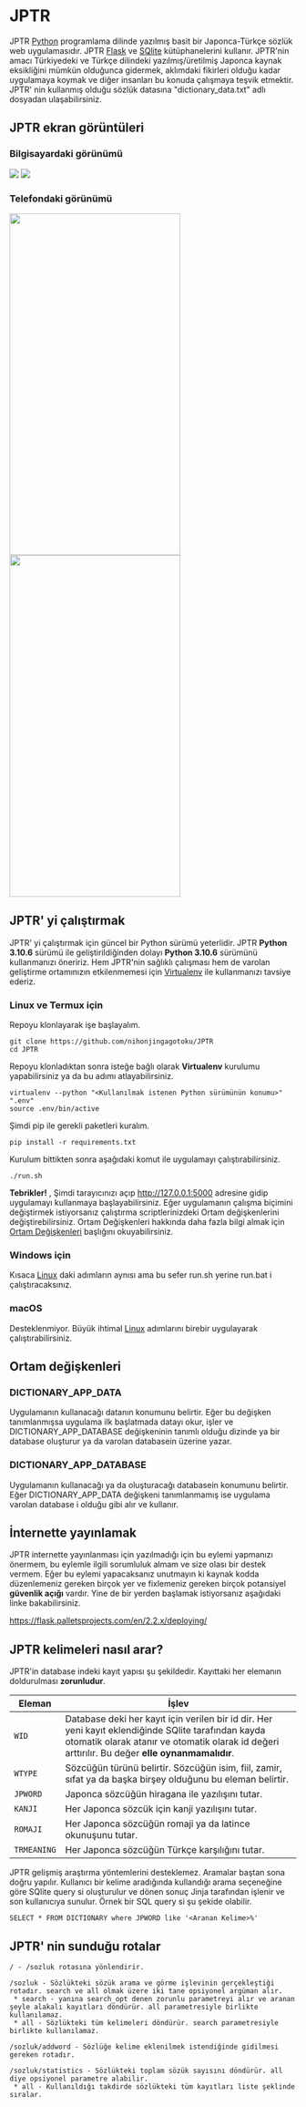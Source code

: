 ﻿# JPTR
JPTR [Python](https://www.python.org/) programlama dilinde yazılmış basit bir Japonca-Türkçe sözlük web uygulamasıdır. JPTR [Flask](https://flask.palletsprojects.com/en/2.2.x/) ve [SQlite](https://www.sqlite.org/index.html) kütüphanelerini kullanır. JPTR'nin amacı Türkiyedeki ve Türkçe dilindeki yazılmış/üretilmiş Japonca kaynak eksikliğini mümkün olduğunca gidermek, aklımdaki fikirleri olduğu kadar uygulamaya koymak ve diğer insanları bu konuda çalışmaya teşvik etmektir. JPTR' nin kullanmış olduğu sözlük datasına "dictionary_data.txt" adlı dosyadan ulaşabilirsiniz. 

## JPTR ekran görüntüleri
### Bilgisayardaki görünümü
<img src="https://github.com/nihonjingagotoku/JPTR/tree/main/screenshots/dict_in_desktop_browser_0.png?raw=true" />
<img src="https://github.com/nihonjingagotoku/JPTR/tree/main/screenshots/dict_in_desktop_browser_1.png?raw=true" />


### Telefondaki görünümü
<img src="https://github.com/nihonjingagotoku/JPTR/tree/main/screenshots/dict_in_phone_browser_0.jpg?raw=true" width=300 height=600 align=left/> <img src="https://github.com/nihonjingagotoku/JPTR/tree/main/screenshots/dict_in_phone_browser_1.jpg?raw=true" width=300 height=600 align=left/>


## JPTR' yi çalıştırmak
JPTR' yi çalıştırmak için güncel bir Python sürümü yeterlidir. JPTR **Python 3.10.6** sürümü ile geliştirildiğinden dolayı **Python 3.10.6** sürümünü kullanmanızı öneririz. Hem JPTR'nin sağlıklı çalışması hem de varolan geliştirme ortamınızın etkilenmemesi için [Virtualenv](https://virtualenv.pypa.io/en/latest/) ile kullanmanızı tavsiye ederiz.

### Linux ve Termux için
Repoyu klonlayarak işe başlayalım.
```
git clone https://github.com/nihonjingagotoku/JPTR
cd JPTR
```

Repoyu klonladıktan sonra isteğe bağlı olarak **Virtualenv** kurulumu yapabilirsiniz ya da bu adımı atlayabilirsiniz.
```
virtualenv --python "<Kullanılmak istenen Python sürümünün konumu>" ".env"
source .env/bin/active
```

Şimdi pip ile gerekli paketleri kuralım.
```
pip install -r requirements.txt
```

Kurulum bittikten sonra aşağıdaki komut ile uygulamayı çalıştırabilirsiniz.
```
./run.sh
```

**Tebrikler!** , Şimdi tarayıcınızı açıp http://127.0.0.1:5000 adresine gidip uygulamayı kullanmaya başlayabilirsiniz. Eğer uygulamanın çalışma biçimini değiştirmek istiyorsanız çalıştırma scriptlerinizdeki Ortam değişkenlerini değiştirebilirsiniz. Ortam Değişkenleri hakkında daha fazla bilgi almak için [Ortam Değişkenleri](#ortam-değişkenleri) başlığını okuyabilirsiniz.

### Windows için
Kısaca [Linux](#linux-ve-termux-için) daki adımların aynısı ama bu sefer run.sh yerine run.bat i çalıştıracaksınız.

### macOS
Desteklenmiyor. Büyük ihtimal [Linux](#linux-ve-termux-için) adımlarını birebir uygulayarak çalıştırabilirsiniz.


## Ortam değişkenleri
### DICTIONARY_APP_DATA
Uygulamanın kullanacağı datanın konumunu belirtir. Eğer bu değişken tanımlanmışsa uygulama ilk başlatmada datayı okur, işler ve DICTIONARY_APP_DATABASE değişkeninin tanımlı olduğu dizinde ya bir database oluşturur ya da varolan databasein üzerine yazar.

### DICTIONARY_APP_DATABASE
Uygulamanın kullanacağı ya da oluşturacağı databasein konumunu belirtir. Eğer DICTIONARY_APP_DATA değişkeni tanımlanmamış ise uygulama varolan database i olduğu gibi alır ve kullanır.

## İnternette yayınlamak
JPTR internette yayınlanması için yazılmadığı için bu eylemi yapmanızı önermem, bu eylemle ilgili sorumluluk almam ve size olası bir destek vermem. Eğer bu eylemi yapacaksanız unutmayın ki kaynak kodda düzenlemeniz gereken birçok yer ve fixlemeniz gereken birçok potansiyel **güvenlik açığı** vardır. Yine de bir yerden başlamak istiyorsanız aşağıdaki linke bakabilirsiniz.

https://flask.palletsprojects.com/en/2.2.x/deploying/

## JPTR kelimeleri nasıl arar?
JPTR'in database indeki kayıt yapısı şu şekildedir. Kayıttaki her elemanın doldurulması **zorunludur**. 

| Eleman | İşlev |
| -------| ------|
| `WID` | Database deki her kayıt için verilen bir id dir. Her yeni kayıt eklendiğinde SQlite tarafından kayda otomatik olarak atanır ve otomatik olarak id değeri arttırılır. Bu değer **elle oynanmamalıdır**. |
| `WTYPE` | Sözcüğün türünü belirtir. Sözcüğün isim, fiil, zamir, sıfat ya da başka birşey olduğunu bu eleman belirtir. |
| `JPWORD` | Japonca sözcüğün hiragana ile yazılışını tutar. |
| `KANJI` | Her Japonca sözcük için kanji yazılışını tutar. |
| `ROMAJI` | Her Japonca sözcüğün romaji ya da latince okunuşunu tutar. |
| `TRMEANING` | Her Japonca sözcüğün Türkçe    karşılığını tutar. |

JPTR gelişmiş araştırma yöntemlerini desteklemez. Aramalar baştan sona doğru yapılır. Kullanıcı bir kelime aradığında kullandığı arama seçeneğine göre SQlite query si oluşturulur ve dönen sonuç Jinja tarafından işlenir ve son kullanıcıya sunulur. Örnek bir SQL query si şu şekide olabilir.
```
SELECT * FROM DICTIONARY where JPWORD like '<Aranan Kelime>%'
```

## JPTR' nin sunduğu rotalar
```
/ - /sozluk rotasına yönlendirir.

/sozluk - Sözlükteki sözük arama ve görme işlevinin gerçekleştiği rotadır. search ve all olmak üzere iki tane opsiyonel argüman alır.
 * search - yanına search_opt denen zorunlu parametreyi alır ve aranan şeyle alakalı kayıtları döndürür. all parametresiyle birlikte kullanılamaz.
 * all - Sözlükteki tüm kelimeleri döndürür. search parametresiyle birlikte kullanılamaz.

/sozluk/addword - Sözlüğe kelime eklenilmek istendiğinde gidilmesi gereken rotadır.

/sozluk/statistics - Sözlükteki toplam sözük sayısını döndürür. all diye opsiyonel parametre alabilir.
 * all - Kullanıldığı takdirde sözlükteki tüm kayıtları liste şeklinde sıralar.
```